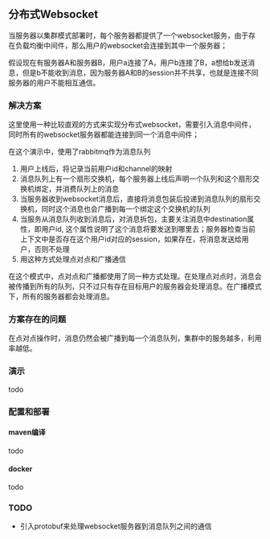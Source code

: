 ## 分布式Websocket

当服务器以集群模式部署时，每个服务器都提供了一个websocket服务，由于存在负载均衡中间件，那么用户的websocket会连接到其中一个服务器；

假设现在有服务器A和服务器B，用户a连接了A，用户b连接了B，a想给b发送消息，但是b不能收到消息，因为服务器A和B的session并不共享，也就是连接不同服务器的用户不能相互通信。


### 解决方案

这里使用一种比较直观的方式来实现分布式websocket，需要引入消息中间件，同时所有的websocket服务器都能连接到同一个消息中间件；

在这个演示中，使用了rabbitmq作为消息队列

1. 用户上线后，将记录当前用户id和channel的映射
2. 消息队列上有一个扇形交换机，每个服务器上线后声明一个队列和这个扇形交换机绑定，并消费队列上的消息
3. 当服务器收到websocket消息后，直接将消息包装后投递到消息队列的扇形交换机，同时这个消息也会广播到每一个绑定这个交换机的队列
4. 当服务从消息队列收到消息后，对消息拆包，主要关注消息中destination属性，即用户id, 这个属性说明了这个消息将要发送到哪里去；服务器检查当前上下文中是否存在这个用户id对应的session，如果存在，将消息发送给用户，否则不处理
5. 用这种方式处理点对点和广播通信

在这个模式中，点对点和广播都使用了同一种方式处理。在处理点对点时，消息会被传播到所有的队列，只不过只有存在目标用户的服务器会处理消息。在广播模式下，所有的服务器都会处理消息。


### 方案存在的问题

在点对点操作时，消息仍然会被广播到每一个消息队列，集群中的服务越多，利用率越低。


### 演示

todo


### 配置和部署

#### maven编译

todo

#### docker

todo


### TODO

- 引入protobuf来处理websocket服务器到消息队列之间的通信
